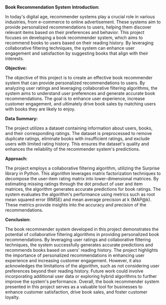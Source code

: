 **Book Recommendation System**
**Introduction:**

In today's digital age, recommender systems play a crucial role in various industries, from e-commerce to online advertisement. These systems aim to provide personalized recommendations to users, helping them discover relevant items based on their preferences and behavior. This project focuses on developing a book recommender system, which aims to recommend books to users based on their reading history. By leveraging collaborative filtering techniques, the system can enhance user engagement and satisfaction by suggesting books that align with their interests.

**Objective:**

The objective of this project is to create an effective book recommender system that can provide personalized recommendations to users. By analyzing user ratings and leveraging collaborative filtering algorithms, the system aims to understand user preferences and generate accurate book recommendations. The goal is to enhance user experience, increase customer engagement, and ultimately drive book sales by matching users with books they are likely to enjoy.

**Data Summary:**

The project utilizes a dataset containing information about users, books, and their corresponding ratings. The dataset is preprocessed to remove duplicate ratings, eliminate books with insufficient ratings, and exclude users with limited rating history. This ensures the dataset's quality and enhances the reliability of the recommender system's predictions.

**Approach:**

The project employs a collaborative filtering algorithm, utilizing the Surprise library in Python. This algorithm leverages matrix factorization techniques to decompose the user-item rating matrix into lower-dimensional matrices. By estimating missing ratings through the dot product of user and item matrices, the algorithm generates accurate predictions for book ratings. The system evaluates the algorithm's performance using metrics such as root mean squared error (RMSE) and mean average precision at k (MAP@k). These metrics provide insights into the accuracy and precision of the recommendations.

**Conclusion:**

The book recommender system developed in this project demonstrates the potential of collaborative filtering algorithms in providing personalized book recommendations. By leveraging user ratings and collaborative filtering techniques, the system successfully generates accurate predictions and recommends books based on users' reading history. The project highlights the importance of personalized recommendations in enhancing user experience and increasing customer engagement. However, it also acknowledges the limitations of the algorithm, such as not considering user preferences beyond their reading history. Future work could involve incorporating additional user data or exploring hybrid algorithms to further improve the system's performance. Overall, the book recommender system presented in this project serves as a valuable tool for businesses to enhance customer satisfaction, drive book sales, and foster customer loyalty.
